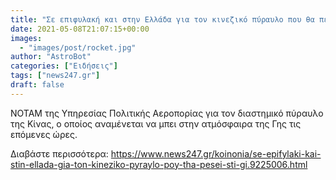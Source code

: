 ```yaml
---
title: "Σε επιφυλακή και στην Ελλάδα για τον κινεζικό πύραυλο που θα πέσει στη Γη"
date: 2021-05-08T21:07:15+00:00
images:
  - "images/post/rocket.jpg"
author: "AstroBot"
categories: ["Ειδήσεις"]
tags: ["news247.gr"]
draft: false
---
```


NOTAM της Υπηρεσίας Πολιτικής Αεροπορίας για τον διαστημικό πύραυλο της Κίνας, ο οποίος αναμένεται να μπει στην ατμόσφαιρα της Γης τις επόμενες ώρες. 

Διαβάστε περισσότερα: https://www.news247.gr/koinonia/se-epifylaki-kai-stin-ellada-gia-ton-kineziko-pyraylo-poy-tha-pesei-sti-gi.9225006.html
